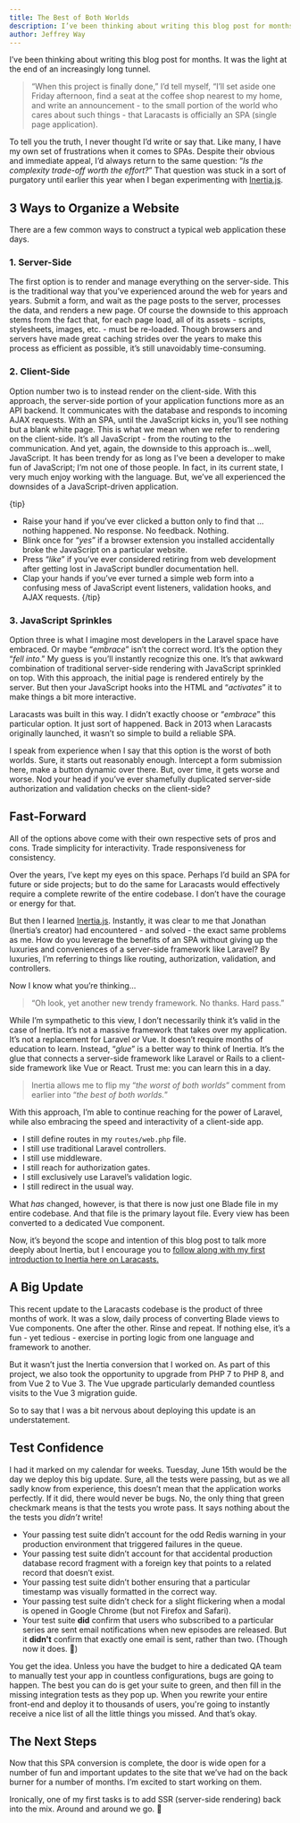 ```yaml
---
title: The Best of Both Worlds
description: I’ve been thinking about writing this blog post for months. It was the light at the end of an increasingly long tunnel. "When this project is finally done,” I’d tell myself, "I’ll set aside one Friday afternoon, find a seat at the coffee shop nearest to my home, and write an announcement - to the small portion of the world who cares about such things - that Laracasts is officially an SPA."
author: Jeffrey Way
---
```


I’ve been thinking about writing this blog post for months. It was the light at the end of an increasingly long tunnel. 

> “When this project is finally done,” I’d tell myself, “I’ll set aside one Friday afternoon, find a seat at the coffee shop nearest to my home, and write an announcement - to the small portion of the world who cares about such things - that Laracasts is officially an SPA (single page application).

To tell you the truth, I never thought I’d write or say that. Like many, I have my own set of frustrations when it comes to SPAs. Despite their obvious and immediate appeal, I’d always return to the same question: “_Is the complexity trade-off worth the effort?_” That question was stuck in a sort of purgatory until earlier this year when I began experimenting with [Inertia.js](http://inertiajs.com).

## 3 Ways to Organize a Website

There are a few common ways to construct a typical web application these days.

### 1. Server-Side

The first option is to render and manage everything on the server-side. This is the traditional way that you’ve experienced around the web for years and years. Submit a form, and wait as the page posts to the server, processes the data, and renders a new page. Of course the downside to this approach stems from the fact that, for each page load, all of its assets - scripts, stylesheets, images, etc. - must be re-loaded. Though browsers and servers have made great caching strides over the years to make this process as efficient as possible, it’s still unavoidably time-consuming.

### 2. Client-Side

Option number two is to instead render on the client-side. With this approach, the server-side portion of your application functions more as an API backend. It communicates with the database and responds to incoming AJAX requests. With an SPA, until the JavaScript kicks in, you’ll see nothing but a blank white page. This is what we mean when we refer to rendering on the client-side. It’s all JavaScript - from the routing to the communication. And yet, again, the downside to this approach is…well, JavaScript. It has been trendy for as long as I’ve been a developer to make fun of JavaScript; I’m not one of those people. In fact, in its current state, I very much enjoy working with the language. But, we’ve all experienced the downsides of a JavaScript-driven application.

{tip}
*   Raise your hand if you’ve ever clicked a button only to find that …nothing happened. No response. No feedback. Nothing.
*   Blink once for “_yes_” if a browser extension you installed accidentally broke the JavaScript on a particular website.
*   Press “_like_” if you’ve ever considered retiring from web development after getting lost in JavaScript bundler documentation hell.
*   Clap your hands if you’ve ever turned a simple web form into a confusing mess of JavaScript event listeners, validation hooks, and AJAX requests.
{/tip}

### 3. JavaScript Sprinkles

Option three is what I imagine most developers in the Laravel space have embraced. Or maybe “_embrace_” isn’t the correct word. It’s the option they “_fell into_.” My guess is you’ll instantly recognize this one. It’s that awkward combination of traditional server-side rendering with JavaScript sprinkled on top. With this approach, the initial page is rendered entirely by the server. But then your JavaScript hooks into the HTML and “_activates_” it to make things a bit more interactive.

Laracasts was built in this way. I didn’t exactly choose or “_embrace_” this particular option. It just sort of happened. Back in 2013 when Laracasts originally launched, it wasn’t so simple to build a reliable SPA.

I speak from experience when I say that this option is the worst of both worlds. Sure, it starts out reasonably enough. Intercept a form submission here, make a button dynamic over there. But, over time, it gets worse and worse. Nod your head if you’ve ever shamefully duplicated server-side authorization and validation checks on the client-side?

## Fast-Forward

All of the options above come with their own respective sets of pros and cons. Trade simplicity for interactivity. Trade responsiveness for consistency.

Over the years, I’ve kept my eyes on this space. Perhaps I’d build an SPA for future or side projects; but to do the same for Laracasts would effectively require a complete rewrite of the entire codebase. I don’t have the courage or energy for that.

But then I learned [Inertia.js](http://inertiajs.com). Instantly, it was clear to me that Jonathan (Inertia’s creator) had encountered - and solved - the exact same problems as me. How do you leverage the benefits of an SPA without giving up the luxuries and conveniences of a server-side framework like Laravel? By luxuries, I’m referring to things like routing, authorization, validation, and controllers.

Now I know what you’re thinking…

> “Oh look, yet another new trendy framework. No thanks. Hard pass.”

While I’m sympathetic to this view, I don’t necessarily think it’s valid in the case of Inertia. It’s not a massive framework that takes over my application. It’s not a replacement for Laravel _or_ Vue. It doesn’t require months of education to learn. Instead, “_glue_” is a better way to think of Inertia. It’s the glue that connects a server-side framework like Laravel or Rails to a client-side framework like Vue or React. Trust me: you can learn this in a day.

> Inertia allows me to flip my “_the worst of both worlds_” comment from earlier into “_the best of both worlds._”

With this approach, I’m able to continue reaching for the power of Laravel, while also embracing the speed and interactivity of a client-side app.

*   I still define routes in my `routes/web.php` file.
*   I still use traditional Laravel controllers.
*   I still use middleware.
*   I still reach for authorization gates.
*   I still exclusively use Laravel’s validation logic.
*   I still redirect in the usual way.

What _has_ changed, however, is that there is now just one Blade file in my entire codebase. And that file is the primary layout file. Every view has been converted to a dedicated Vue component.

Now, it’s beyond the scope and intention of this blog post to talk more deeply about Inertia, but I encourage you to [follow along with my first introduction to Inertia here on Laracasts.](https://laracasts.com/series/learn-inertia-with-jeffrey)

## A Big Update

This recent update to the Laracasts codebase is the product of three months of work. It was a slow, daily process of converting Blade views to Vue components. One after the other. Rinse and repeat. If nothing else, it’s a fun - yet tedious - exercise in porting logic from one language and framework to another.

But it wasn’t just the Inertia conversion that I worked on. As part of this project, we also took the opportunity to upgrade from PHP 7 to PHP 8, and from Vue 2 to Vue 3. The Vue upgrade particularly demanded countless visits to the Vue 3 migration guide.

So to say that I was a bit nervous about deploying this update is an understatement.

## Test Confidence

I had it marked on my calendar for weeks. Tuesday, June 15th would be the day we deploy this big update. Sure, all the tests were passing, but as we all sadly know from experience, this doesn’t mean that the application works perfectly. If it did, there would never be bugs. No, the only thing that green checkmark means is that the tests you wrote pass. It says nothing about the the tests you _didn’t_ write!

*   Your passing test suite didn’t account for the odd Redis warning in your production environment that triggered failures in the queue.
*   Your passing test suite didn’t account for that accidental production database record fragment with a foreign key that points to a related record that doesn’t exist.
*   Your passing test suite didn’t bother ensuring that a particular timestamp was visually formatted in the correct way.
*   Your passing test suite didn’t check for a slight flickering when a modal is opened in Google Chrome (but not Firefox and Safari).
*   Your test suite **did** confirm that users who subscribed to a particular series are sent email notifications when new episodes are released. But it **didn't** confirm that exactly one email is sent, rather than two. (Though now it does. 👀)

You get the idea. Unless you have the budget to hire a dedicated QA team to manually test your app in countless configurations, bugs are going to happen. The best you can do is get your suite to green, and then fill in the missing integration tests as they pop up. When you rewrite your entire front-end and deploy it to thousands of users, you're going to instantly receive a nice list of all the little things you missed. And that’s okay.

## The Next Steps

Now that this SPA conversion is complete, the door is wide open for a number of fun and important updates to the site that we’ve had on the back burner for a number of months. I’m excited to start working on them.

Ironically, one of my first tasks is to add SSR (server-side rendering) back into the mix. Around and around we go. 👀
